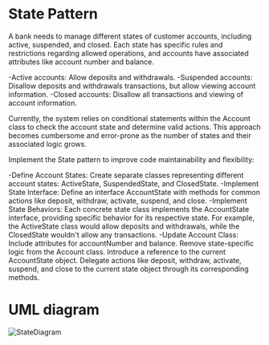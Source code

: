 # State Pattern
A bank needs to manage different states of customer accounts, including active, suspended, and closed. Each state has specific rules and restrictions regarding allowed operations, and accounts have associated attributes like account number and balance.

 -Active accounts: Allow deposits and withdrawals.
 -Suspended accounts: Disallow deposits and withdrawals transactions, but allow viewing account information.
 -Closed accounts: Disallow all transactions and viewing of account information.
 
Currently, the system relies on conditional statements within the Account class to check the account state and determine valid actions. This approach becomes cumbersome and error-prone as the number of states and their associated logic grows.

Implement the State pattern to improve code maintainability and flexibility:

-Define Account States: Create separate classes representing different account states: ActiveState, SuspendedState, and ClosedState.
-Implement State Interface: Define an interface AccountState with methods for common actions like deposit, withdraw, activate, suspend, and close.
-Implement State Behaviors: Each concrete state class implements the AccountState interface, providing specific behavior for its respective state. For example, the ActiveState class would allow deposits and withdrawals, while the ClosedState wouldn't allow any transactions.
-Update Account Class:
Include attributes for accountNumber and balance.
Remove state-specific logic from the Account class.
Introduce a reference to the current AccountState object.
Delegate actions like deposit, withdraw, activate, suspend, and close to the current state object through its corresponding methods.

# UML diagram
![StateDiagram](https://github.com/sofiagwynethcordero/StatePattern/assets/100781472/7bf6b292-15d7-429a-aaa2-78e95d98b529)

